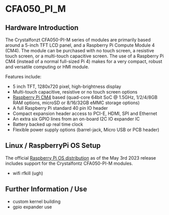 # CFA050_PI_M

## Hardware Introduction

The Crystalfonzt CFA050-PI-M series of modules are primarily based around a 5-inch TFT LCD panel, and a Raspberry Pi Compute Module 4 (CM4).
The module can be purchased with no touch screen, a resistive touch screen, or a multi-touch capacitive screen.
The use of a Raspberry Pi CM4 (instead of a normal full-sized Pi 4) makes for a very compact, robust and versatile computing or HMI module.

Features include:
+ 5 inch TFT, 1280x720 pixel, high-brightness display
+ Multi-touch capacitive, resistive or no touch screen options
+ [Raspberry Pi CM4](https://www.raspberrypi.com/products/compute-module-4/) based (quad-core 64bit SoC @ 1.5GHz, 1/2/4/8GB RAM options, microSD or 8/16/32GB eMMC storage options)
+ A full Raspberry Pi standard 40 pin IO header
+ Compact expansion header access to PCI-E, HDMI, SPI and Ethernet
+ An extra six GPIO lines from an on-board I2C IO expander IC
+ Battery backed up real time clock
+ Flexible power supply options (barrel-jack, Micro USB or PCB header)

## Linux / RaspberryPi OS Setup

The official [Raspberry Pi OS distribution](https://www.raspberrypi.com/software/operating-systems/) as of the May 3rd 2023 release includes support for the Crystalfontz CFA050-PI-M modules.

+ wifi rfkill (ugh)

## Further Information / Use

+ custom kernel building
+ gpio expander use

